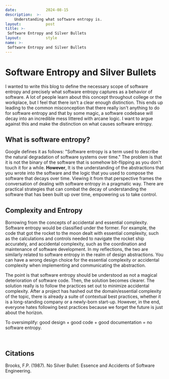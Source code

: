 ```yaml
---
date:             2024-08-15
description:  >-
    Understanding what software entropy is.
layout:           post
title: >-
 Software Entropy and Silver Bullets
layout:           style
name: >-
 Software Entropy and Silver Bullets
---
```

# Software Entropy and Silver Bullets

I wanted to write this blog to define the necessary scope of software entropy and precisely what software entropy captures as a behavior of software. A lot of people learn about this concept throughout college or the workplace, but I feel that there isn't a clear enough distinction. This ends up leading to the common misconception that there really isn't anything to do for software entropy and that by some magic, a software codebase will decay into an incredible mess littered with arcane logic. I want to argue against this and make the distinction on what causes software entropy.

## What is software entropy? 

Google defines it as follows: "Software entropy is a term used to describe the natural degradation of software systems over time." The problem is that it is not the binary of the software that is somehow bit-flipping as you don't touch it for a while. **However**, It is the understanding of the abstractions that you wrote into the software and the logic that you used to compose the software that decays over time. Viewing it from that perspective frames the conversation of dealing with software entropy in a pragmatic way. There are practical strategies that can combat the decay of understanding the software that has been built up over time, empowering us to take control.

## Complexity and Entropy

Borrowing from the concepts of accidental and essential complexity. Software entropy would be classified under the former. For example, the code that got the rocket to the moon dealt with essential complexity, such as the calculations and controls needed to navigate the rocket ship accurately, and accidental complexity, such as the coordination and maintenance of software development. In my reflections, the two are similarly related to software entropy in the realm of design abstractions. You can have a wrong design choice for the essential complexity or accidental complexity when implementing and communicating the abstraction.

The point is that software entropy should be understood as not a magical deterioration of software code. Then, the solution becomes clearer. The solution really is to follow the practices set out to minimize accidental complexity. After a project has hashed out the domain/essential complexity of the topic, there is already a suite of contextual best practices, whether it is a long-standing company or a newly-born start-up. However, in the end, everyone hates following best practices because we forget the future is just about the horizon.

To oversimplify: good design + good code + good documentation = no software entropy.

<br/>

## Citations

Brooks, F.P. (1987). No Silver Bullet: Essence and Accidents of Software Engineering.
